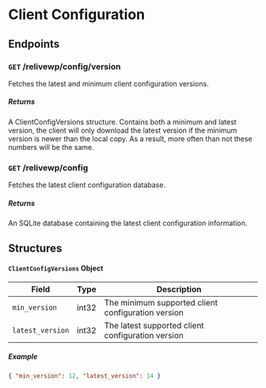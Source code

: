 # Client Configuration

## Endpoints

### `GET` /relivewp/config/version

Fetches the latest and minimum client configuration versions.

##### Returns

A ClientConfigVersions structure. Contains both a minimum and latest version, the client will only download the latest version if the minimum version is newer than the local copy. As a result, more often than not these numbers will be the same.

### `GET` /relivewp/config

Fetches the latest client configuration database.

##### Returns
An SQLite database containing the latest client configuration information.

## Structures

#### `ClientConfigVersions` Object

| Field | Type | Description |
| - | - | - |
| `min_version` | int32 | The minimum supported client configuration version |
| `latest_version` | int32 | The latest supported client configuration version |

##### Example

```json
{ "min_version": 12, "latest_version": 14 }
```
